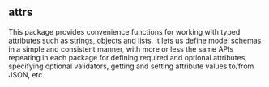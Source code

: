
## attrs

This package provides convenience functions for working with typed attributes such
as strings, objects and lists. It lets us define model schemas in a simple and
consistent manner, with more or less the same APIs repeating in each package for
defining required and optional attributes, specifying optional validators, getting
and setting attribute values to/from JSON, etc.
